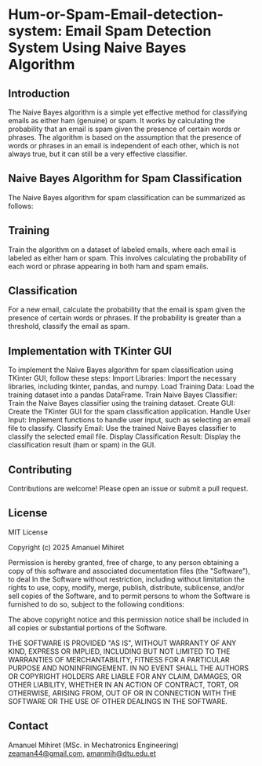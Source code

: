 # Hum-or-Spam-Email-detection-system: Email Spam Detection System Using Naive Bayes Algorithm

## Introduction
The Naive Bayes algorithm is a simple yet effective method for classifying emails as either ham (genuine) or spam. It works by calculating the probability that an email is spam given the presence of certain words or phrases. The algorithm is based on the assumption that the presence of words or phrases in an email is independent of each other, which is not always true, but it can still be a very effective classifier.

## Naive Bayes Algorithm for Spam Classification
The Naive Bayes algorithm for spam classification can be summarized as follows:

## Training
Train the algorithm on a dataset of labeled emails, where each email is labeled as either ham or spam. This involves calculating the probability of each word or phrase appearing in both ham and spam emails.

## Classification
For a new email, calculate the probability that the email is spam given the presence of certain words or phrases. If the probability is greater than a threshold, classify the email as spam.

## Implementation with TKinter GUI

To implement the Naive Bayes algorithm for spam classification using TKinter GUI, follow these steps:
Import Libraries: Import the necessary libraries, including tkinter, pandas, and numpy.
Load Training Data: Load the training dataset into a pandas DataFrame.
Train Naive Bayes Classifier: Train the Naive Bayes classifier using the training dataset.
Create GUI: Create the TKinter GUI for the spam classification application.
Handle User Input: Implement functions to handle user input, such as selecting an email file to classify.
Classify Email: Use the trained Naive Bayes classifier to classify the selected email file.
Display Classification Result: Display the classification result (ham or spam) in the GUI.

## Contributing

Contributions are welcome! Please open an issue or submit a pull request.

## License

MIT License

Copyright (c) 2025 Amanuel Mihiret

Permission is hereby granted, free of charge, to any person obtaining a copy
of this software and associated documentation files (the "Software"), to deal
In the Software without restriction, including without limitation the rights
to use, copy, modify, merge, publish, distribute, sublicense, and/or sell
copies of the Software, and to permit persons to whom the Software is
furnished to do so, subject to the following conditions:

The above copyright notice and this permission notice shall be included in all
copies or substantial portions of the Software.

THE SOFTWARE IS PROVIDED "AS IS", WITHOUT WARRANTY OF ANY KIND, EXPRESS OR
IMPLIED, INCLUDING BUT NOT LIMITED TO THE WARRANTIES OF MERCHANTABILITY,
FITNESS FOR A PARTICULAR PURPOSE AND NONINFRINGEMENT. IN NO EVENT SHALL THE
AUTHORS OR COPYRIGHT HOLDERS ARE LIABLE FOR ANY CLAIM, DAMAGES, OR OTHER
LIABILITY, WHETHER IN AN ACTION OF CONTRACT, TORT, OR OTHERWISE, ARISING FROM,
OUT OF OR IN CONNECTION WITH THE SOFTWARE OR THE USE OF OTHER DEALINGS IN THE
SOFTWARE.

## Contact

Amanuel Mihiret (MSc. in Mechatronics Engineering)
zeaman44@gmail.com,
amanmih@dtu.edu.et
